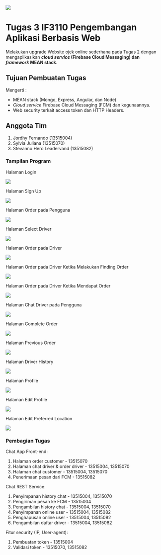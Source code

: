 ![](img/header.png)

# Tugas 3 IF3110 Pengembangan Aplikasi Berbasis Web

Melakukan upgrade Website ojek online sederhana pada Tugas 2 dengan mengaplikasikan ***cloud service* (Firebase Cloud Messaging) dan *framework* MEAN stack**.

## Tujuan Pembuatan Tugas

Mengerti :
* MEAN stack (Mongo, Express, Angular, dan Node)
* *Cloud service* Firebase Cloud Messaging (FCM) dan kegunaannya.
* Web security terkait access token dan HTTP Headers.

## Anggota Tim
1. Jordhy Fernando (13515004)
2. Sylvia Juliana (13515070)
3. Stevanno Hero Leadervand (13515082)


### Tampilan Program
Halaman Login

![](screenshots/login.PNG)

Halaman Sign Up

![](screenshots/signup.PNG)

Halaman Order pada Pengguna

![](screenshots/order.PNG)

Halaman Select Driver

![](screenshots/select-driver.PNG)

Halaman Order pada Driver

![](screenshots/driver-order.PNG)

Halaman Order pada Driver Ketika Melakukan Finding Order

![](screenshots/driver-finding-order.PNG)

Halaman Order pada Driver Ketika Mendapat Order

![](screenshots/driver-got-order.PNG)

Halaman Chat Driver pada Pengguna

![](screenshots/chat-driver.PNG)

Halaman Complete Order

![](screenshots/complete-order.PNG)

Halaman Previous Order

![](screenshots/my-previous-order.PNG)

Halaman Driver History

![](screenshots/driver-history.PNG)

Halaman Profile

![](screenshots/profile.PNG)

Halaman Edit Profile

![](screenshots/edit-profile.PNG)

Halaman Edit Preferred Location

![](screenshots/edit-preferred-location.PNG)

### Pembagian Tugas

Chat App Front-end:
1. Halaman order customer - 13515070
2. Halaman chat driver & order driver - 13515004, 13515070
3. Halaman chat customer - 13515004, 13515070
4. Penerimaan pesan dari FCM - 13515082

Chat REST Service:  
1. Penyimpanan history chat - 13515004, 13515070
2. Pengiriman pesan ke FCM - 13515004
3. Pengambilan history chat - 13515004, 13515070
4. Penyimpanan online user - 13515004, 13515082
5. Penghapusan online user - 13515004, 13515082
6. Pengambilan daftar driver - 13515004, 13515082

Fitur security (IP, User-agent):
1. Pembuatan token - 13515004
2. Validasi token - 13515070, 13515082

